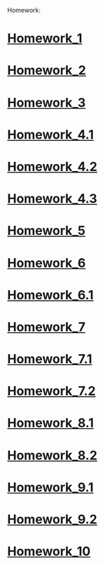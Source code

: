 Homework:
# <a href="https://poronkoandrii.github.io/homework_1/">Homework_1</a>
# <a href="https://poronkoandrii.github.io/homework_2/">Homework_2</a>
# <a href="https://poronkoandrii.github.io/">Homework_3</a>
# <a href="https://poronkoandrii.github.io/homework_4_smashing_HTML5/">Homework_4.1</a>
# <a href="https://poronkoandrii.github.io/homework_4_simple/">Homework_4.2</a>
# <a href="https://poronkoandrii.github.io/homework_4_hard/">Homework_4.3</a>
# <a href="https://poronkoandrii.github.io/homework_5/">Homework_5</a>
# <a href="https://poronkoandrii.github.io/homework_6/">Homework_6</a>
# <a href="https://poronkoandrii.github.io/homework_6.1/">Homework_6.1</a>
# <a href="https://poronkoandrii.github.io/homework_7/">Homework_7</a>
# <a href="https://poronkoandrii.github.io/homework_7.1/">Homework_7.1</a>
# <a href="https://poronkoandrii.github.io/homework_7.2/">Homework_7.2</a>
# <a href="https://poronkoandrii.github.io/homework_8.1/">Homework_8.1</a>
# <a href="https://poronkoandrii.github.io/homework_8.2/">Homework_8.2</a>
# <a href="https://poronkoandrii.github.io/homework_9.1/">Homework_9.1</a>
# <a href="https://poronkoandrii.github.io/homework_9.2/">Homework_9.2</a>
# <a href="https://poronkoandrii.github.io/homework_10/">Homework_10</a>
